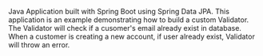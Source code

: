 Java Application built with Spring Boot using Spring Data JPA. This application is an example demonstrating how to build a custom Validator. 
The Validator will check if a cusomer's email already exist in database. When a customer is creating a new account, if user already exist, Validator will throw an error.

